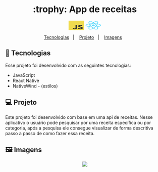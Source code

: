 <h1 align="center">
  :trophy: App de receitas
</h1>

<p align="center">
  <img align="center" height="30" width="50" alt="html-icon" src="https://github.com/devicons/devicon/blob/master/icons/javascript/javascript-original.svg">
  <img align="center" height="30" width="50" alt="html-icon" src="https://github.com/devicons/devicon/blob/master/icons/react/react-original.svg">
</p>

<p align="center">
  <a href="#-tecnologias">Tecnologias</a>&nbsp;&nbsp;&nbsp;|&nbsp;&nbsp;&nbsp;
  <a href="#-projeto">Projeto</a>&nbsp;&nbsp;&nbsp;|&nbsp;&nbsp;&nbsp;
  <a href="#%EF%B8%8F-imagens">Imagens</a>&nbsp;&nbsp;&nbsp;
</p>

## 🚀 Tecnologias 
Esse projeto foi desenvolvido com as seguintes tecnologias:

- JavaScript
- React Native
- NativeWind - (estilos)

## 💻 Projeto
  Este projeto foi desenvolvido com base em uma api de receitas. Nesse aplicativo o usuário pode pesquisar por uma receita específica ou por categoria, após a pesquisa ele consegue visualizar de forma descritiva 
passo a passo de como fazer essa receita.

  ## 🖼️ Imagens

<p align="center">
  <img src="https://github.com/AlvaroHenriqueSilva/app_recipes/assets/113359747/c178e745-1b56-4fb1-b442-53ad35735b88"/>
</p>
